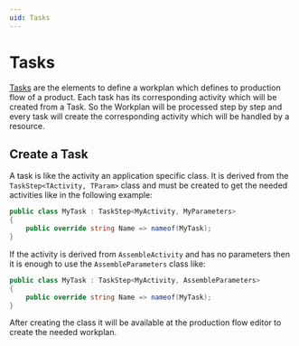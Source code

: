 ```yaml
---
uid: Tasks
---
```

# Tasks

[Tasks](/src/Moryx.AbstractionLayer/Tasks/ITask.cs) are the elements to define a workplan which defines to production flow of a product. Each task has its corresponding activity which will be created from a Task. So the Workplan will be processed step by step and every task will create the corresponding activity which will be handled by a resource.

## Create a Task

A task is like the activity an application specific class. It is derived from the `TaskStep<TActivity, TParam>` class and must be created to get the needed activities like in the following example:

```` cs
public class MyTask : TaskStep<MyActivity, MyParameters>
{
    public override string Name => nameof(MyTask);
}
````

If the activity is derived from `AssembleActivity` and has no parameters then it is enough to use the `AssembleParameters` class like:

```` cs
public class MyTask : TaskStep<MyActivity, AssembleParameters>
{
    public override string Name => nameof(MyTask);
}
````

After creating the class it will be available at the production flow editor to create the needed workplan.